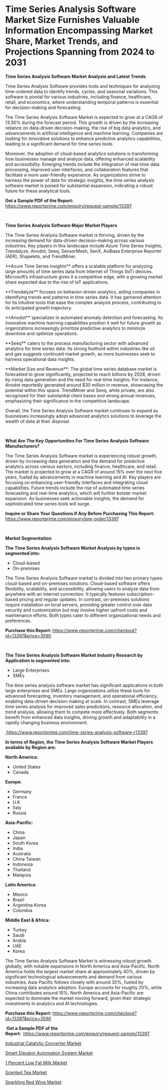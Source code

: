 <p><h1>Time Series Analysis Software Market Size Furnishes Valuable Information Encompassing Market Share, Market Trends, and Projections Spanning from 2024 to 2031</h1></p><p><strong>Time Series Analysis Software Market Analysis and Latest Trends</strong></p>
<p><p>Time Series Analysis Software provides tools and techniques for analyzing time-ordered data to identify trends, cycles, and seasonal variations. This software is pivotal for various industries, including finance, healthcare, retail, and economics, where understanding temporal patterns is essential for decision-making and forecasting.</p><p>The Time Series Analysis Software Market is expected to grow at a CAGR of 13.30% during the forecast period. This growth is driven by the increasing reliance on data-driven decision-making, the rise of big data analytics, and advancements in artificial intelligence and machine learning. Companies are looking for innovative solutions to enhance predictive analytics capabilities, leading to a significant demand for time series tools.</p><p>Moreover, the adoption of cloud-based analytics solutions is transforming how businesses manage and analyze data, offering enhanced scalability and accessibility. Emerging trends include the integration of real-time data processing, improved user interfaces, and collaboration features that facilitate a more user-friendly experience. As organizations strive to harness the power of data for strategic insights, the time series analysis software market is poised for substantial expansion, indicating a robust future for these analytical tools.</p></p>
<p><strong>Get a Sample PDF of the Report:&nbsp;</strong> <a href="https://www.reportprime.com/enquiry/request-sample/13397?utm_campaign=1529&utm_medium=2&utm_source=Github&utm_content=ia&utm_term=18102024&utm_id=time-series-analysis-software">https://www.reportprime.com/enquiry/request-sample/13397</a></p>
<p>&nbsp;</p>
<p><strong>Time Series Analysis Software Major Market Players</strong></p>
<p><p>The Time Series Analysis Software market is thriving, driven by the increasing demand for data-driven decision-making across various industries. Key players in this landscape include Azure Time Series Insights, Trendalyze, Anodot, Seeq, SensorMesh, SenX, AxiBase Enterprise Reporter (AER), Shapelets, and TrendMiner.</p><p>**Azure Time Series Insights** offers a scalable platform for analyzing large amounts of time series data from Internet of Things (IoT) devices. Microsoft’s infrastructure gives it a competitive edge, with a growing market share expected due to the rise of IoT applications. </p><p>**Trendalyze** focuses on behavior-driven analytics, aiding companies in identifying trends and patterns in time series data. It has garnered attention for its intuitive tools that ease the complex analysis process, contributing to its anticipated growth trajectory.</p><p>**Anodot** specializes in automated anomaly detection and forecasting. Its innovative machine learning capabilities position it well for future growth as organizations increasingly prioritize predictive analytics to minimize downtime and optimize operations.</p><p>**Seeq** caters to the process manufacturing sector with advanced analytics for time series data. Its strong foothold within industries like oil and gas suggests continued market growth, as more businesses seek to harness operational data insights.</p><p>**Market Size and Revenue**: The global time series database market is forecasted to grow significantly, projected to reach billions by 2028, driven by rising data generation and the need for real-time insights. For instance, Anodot reportedly generated around $30 million in revenue, showcasing the potential within this space. TrendMiner and Seeq, while private, are also recognized for their substantial client bases and strong annual revenues, emphasizing their significance in the competitive landscape.</p><p>Overall, the Time Series Analysis Software market continues to expand as businesses increasingly adopt advanced analytics solutions to leverage the wealth of data at their disposal.</p></p>
<p>&nbsp;</p>
<p><strong>What Are The Key Opportunities For Time Series Analysis Software Manufacturers?</strong></p>
<p><p>The Time Series Analysis Software market is experiencing robust growth, driven by increasing data generation and the demand for predictive analytics across various sectors, including finance, healthcare, and retail. The market is projected to grow at a CAGR of around 15% over the next five years, fueled by advancements in machine learning and AI. Key players are focusing on enhancing user-friendly interfaces and integrating cloud capabilities. Future trends include the rise of automated time series forecasting and real-time analytics, which will further bolster market expansion. As businesses seek actionable insights, the demand for sophisticated time series tools will surge.</p></p>
<p><strong>Inquire or Share Your Questions If Any Before Purchasing This Report:</strong> <a href="https://www.reportprime.com/enquiry/pre-order/13397?utm_campaign=1529&utm_medium=2&utm_source=Github&utm_content=ia&utm_term=18102024&utm_id=time-series-analysis-software">https://www.reportprime.com/enquiry/pre-order/13397</a></p>
<p>&nbsp;</p>
<p><strong>Market Segmentation</strong></p>
<p><strong>The Time Series Analysis Software Market Analysis by types is segmented into:</strong></p>
<p><ul><li>Cloud-based</li><li>On-premises</li></ul></p>
<p><p>The Time Series Analysis Software market is divided into two primary types: cloud-based and on-premises solutions. Cloud-based software offers flexibility, scalability, and accessibility, allowing users to analyze data from anywhere with an internet connection. It typically features subscription-based pricing and regular updates. In contrast, on-premises solutions require installation on local servers, providing greater control over data security and customization but may involve higher upfront costs and maintenance efforts. Both types cater to different organizational needs and preferences.</p></p>
<p><strong>Purchase this Report:&nbsp;</strong><a href="https://www.reportprime.com/checkout?id=13397&price=3590&utm_campaign=1529&utm_medium=2&utm_source=Github&utm_content=ia&utm_term=18102024&utm_id=time-series-analysis-software">https://www.reportprime.com/checkout?id=13397&price=3590</a></p>
<p>&nbsp;</p>
<p><strong>The Time Series Analysis Software Market Industry Research by Application is segmented into:</strong></p>
<p><ul><li>Large Enterprises</li><li>SMEs</li></ul></p>
<p><p>The time series analysis software market has significant applications in both large enterprises and SMEs. Large organizations utilize these tools for advanced forecasting, inventory management, and operational efficiency, enabling data-driven decision-making at scale. In contrast, SMEs leverage time series analysis for improved sales predictions, resource allocation, and trend analysis, allowing them to compete more effectively. Both segments benefit from enhanced data insights, driving growth and adaptability in a rapidly changing business environment.</p></p>
<p><a href="https://www.reportprime.com/time-series-analysis-software-r13397?utm_campaign=1529&utm_medium=2&utm_source=Github&utm_content=ia&utm_term=18102024&utm_id=time-series-analysis-software">&nbsp;https://www.reportprime.com/time-series-analysis-software-r13397</a></p>
<p><strong>In terms of Region, the Time Series Analysis Software Market Players available by Region are:</strong></p>
<p>
    <p> <strong> North America: </strong>
        <ul>
            <li>United States</li>
            <li>Canada</li>
        </ul>
        </p> 
    <p> <strong> Europe: </strong>
        <ul>
            <li>Germany</li>
            <li>France</li>
            <li>U.K.</li>
            <li>Italy</li>
            <li>Russia</li>
        </ul>
        </p> 
    <p> <strong> Asia-Pacific: </strong>
        <ul>
            <li>China</li>
            <li>Japan</li>
            <li>South Korea</li>
            <li>India</li>
            <li>Australia</li>
            <li>China Taiwan</li>
            <li>Indonesia</li>
            <li>Thailand</li>
            <li>Malaysia</li>
        </ul>
        </p> 
    <p> <strong> Latin America: </strong>
        <ul>
            <li>Mexico</li>
            <li>Brazil</li>
            <li>Argentina Korea</li>
            <li>Colombia</li>
        </ul>
        </p> 
    <p> <strong> Middle East & Africa: </strong>
        <ul>
            <li>Turkey</li>
            <li>Saudi</li>
            <li>Arabia</li>
            <li>UAE</li>
            <li>Korea</li>
        </ul>
    </p>
    </p>
<p><p>The Time Series Analysis Software Market is witnessing robust growth globally, with notable expansions in North America and Asia-Pacific. North America holds the largest market share at approximately 40%, driven by significant technological advancements and demand from various industries. Asia-Pacific follows closely with around 30%, fueled by increasing data analytics adoption. Europe accounts for roughly 20%, while China contributes around 10%. North America and Asia-Pacific are expected to dominate the market moving forward, given their strategic investments in analytics and AI technologies.</p></p>
<p><strong>Purchase this Report: </strong><a href="https://www.reportprime.com/checkout?id=13397&price=3590&utm_campaign=1529&utm_medium=2&utm_source=Github&utm_content=ia&utm_term=18102024&utm_id=time-series-analysis-software">https://www.reportprime.com/checkout?id=13397&price=3590</a></p>
<p>&nbsp;<strong>Get a Sample PDF of the Report:&nbsp;&nbsp;</strong><a href="https://www.reportprime.com/enquiry/request-sample/13397?utm_campaign=1529&utm_medium=2&utm_source=Github&utm_content=ia&utm_term=18102024&utm_id=time-series-analysis-software">https://www.reportprime.com/enquiry/request-sample/13397</a></p>
<p><strong></strong></p>
<p><p><a href="https://issuu.com/reportprime-2/docs/industrial-catalytic-converter-mark_75f86235da5045?utm_campaign=1529&utm_medium=2&utm_source=Github&utm_content=ia&utm_term=18102024&utm_id=time-series-analysis-software">Industrial Catalytic Converter Market</a></p><p><a href="https://issuu.com/reportprime-2/docs/smart-elevator-automation-system-ma_6d941f8d8bb416?utm_campaign=1529&utm_medium=2&utm_source=Github&utm_content=ia&utm_term=18102024&utm_id=time-series-analysis-software">Smart Elevator Automation System Market</a></p><p><a href="https://www.linkedin.com/pulse/1-percent-low-fat-milk-market-industry-landscape-growth-trajectories-1j7de?utm_campaign=1529&utm_medium=2&utm_source=Github&utm_content=ia&utm_term=18102024&utm_id=time-series-analysis-software">1 Percent Low Fat Milk Market</a></p><p><a href="https://www.linkedin.com/pulse/scented-tea-market-global-regional-analysis-focus-region-3xtwe?utm_campaign=1529&utm_medium=2&utm_source=Github&utm_content=ia&utm_term=18102024&utm_id=time-series-analysis-software">Scented Tea Market</a></p><p><a href="https://www.linkedin.com/pulse/sparkling-red-wine-momentum-charting-142-cagr-path-2024-2031-ybfse?utm_campaign=1529&utm_medium=2&utm_source=Github&utm_content=ia&utm_term=18102024&utm_id=time-series-analysis-software">Sparkling Red Wine Market</a></p></p>